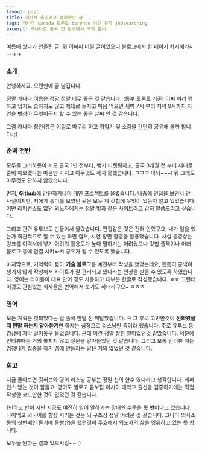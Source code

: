 ```yaml
--- 
layout: post  
title: 캐사사 올리려고 정리했던 글    
tags: 캐나다 canada 토론토 toronto 이민 유학 jobsearching        
excerpt: 캐나다로 출국 전 한국에서 구직 준비            
---  
```


여름에 썼다가 안올린 글. 뭐 어짜피 버릴 글이었으니 블로그에서 한 페이지 차지해라~ ㅋㅋㅋ

### 소개  

안녕하세요. 오랜만에 글 남깁니다.

정말 캐나다 여름은 정말 정말 너무 좋은 것 같습니다. (동부 토론토 기준) 어찌 이리 쨍하고 덥지도 습하지도 않고 제대로 놀자고 마음 먹으면 새벽 7시 부터 저녁 9시까지 자연을 벗삼아 무엇이든지 할 수 있는 좋은 날씨 인 것 같습니다. 

그럼 캐나다 칭찬(?)은 이걸로 마무리 하고 취업기 및 소감을 간단히 공유해 볼까 합니다. ;) 

### 준비 전반  

모두들 그러하듯이 저도 출국 1년 전부터, 뱅기 티켓팅하고, 출국 3개월 전 부터 제대로 준비 해보겠다는 마음만 가지고 아무것도 하지 못했습니다. ㅋㅋㅋ 아놔~~~! 뭐 그래도 아무것도 안하지 않았습니다.

먼저, **Github**에 간단하게나마 개인 프로젝트를 올렸습니다. 나중에 면접을 보면서 안 사실이지만, 저에게 흥미를 보였던 곳은 모두 제 깃헙에 무엇이 있는지 알고 있었습니다. 어떤 레퍼런스도 없던 외노자에게는 정말 빛과 같은 사이트라고 감히 말씀드리고 싶습니다. 

그리고 관련 유투브도 만들어서 올렸습니다. 편집같은 것은 전혀 안했구요, 내가 일을 했는가 직관적으로 알 수 있는 화면 캡쳐, 시연 장면 촬영을 활용했습니다. 사실 동영상는 링크를 이력서에 넣기 어려워 활용도가 높다 말하기는 어려웠으나 깃헙 플젝이나 아래 블로그 등에 연결 시켜놔서 공유가 될 수 있도록 했습니다. 

마지막으로, 기억력이 짧아 **기술 블로그**를 예전부터 작성을 했었는데요, 틈틈이 공백이 생기지 않게 작성해서 사이트가 잘 관리되고 있다라는 인상을 받을 수 있도록 하였습니다. 영어는 타이틀이 대표 단어 정도 사용하고 대부분 한글로 작성했습니다. ㅎㅎ 그런데 이것도 관심있는 회사들은 번역해서 보기도 하더라구요~ ㅎㅎㅎ

### 영어 

모든 계획은 헛되었다는 걸 출국 한달 전 깨달았습니다. ㅋ 그 후로 고민한것이 **전화왔을때 뭔말 하는지 알아듣기**만 하자는 심정으로 리스닝만 죽어라 했습니다. 주로 유투브 동영상에 자막 걸어놓구 들었습니다. 근데 이건 정말 잘한 일이었던것 같았습니다. 덕분에 인터뷰때는 거의 놓치지 않고 질문을 알아들었던 것 같습니다. 그리고 보통 인터뷰 때는 엄청나게 집중을 하기 땜에 안들리는 말은 거의 없었던 것 같습니다. 

### 회고    

지금 돌아보면 깃허브와 영어 리스닝 공부는 정말 신의 한수 였다라고 생각합니다. 레퍼런스 받는 것이 힘들고, 영어도 별로고 듣보잡 아시아 대학교 출신을 검증하기에는 직접 작성한 코드만한 것이 없었던 것 같습니다. 
  
1년하고 반이 지난 지금도 여전히 영어 말하기는 장애인 수준을 못 벗어나고 있습니다. 나이먹고 외국어를 향상 시키는 것은 뇌 구조상 정말 어려운 것 같습니다. 그나마 의사소통의 첫번째인 듣기에 몰빵(?)을 했던것이 주효해서 외노자의 삶을 영위하고 있는 듯 합니다. 
  
모두들 원하는 결과 있으시길~~ :)     
